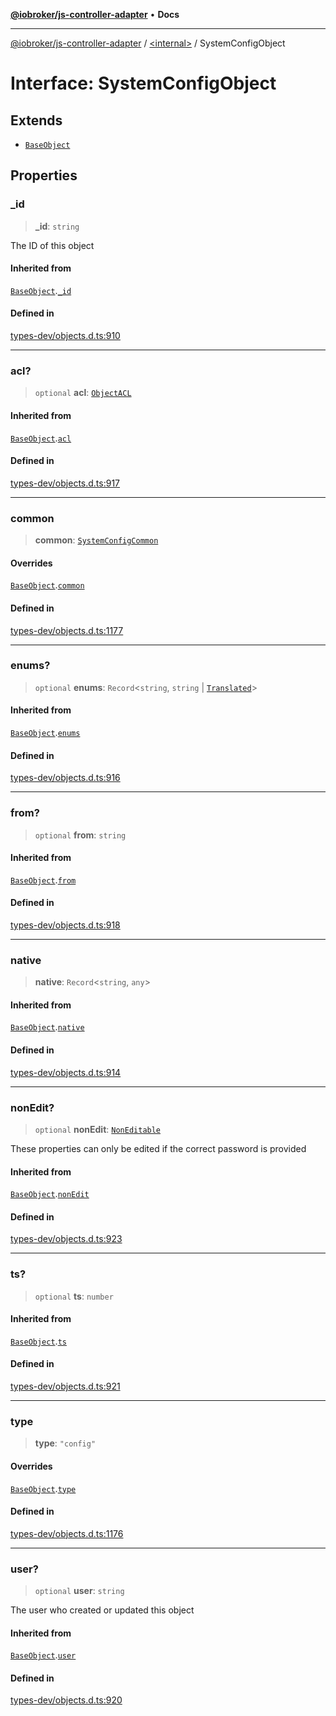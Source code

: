 [**@iobroker/js-controller-adapter**](../../README.md) • **Docs**

***

[@iobroker/js-controller-adapter](../../globals.md) / [\<internal\>](../README.md) / SystemConfigObject

# Interface: SystemConfigObject

## Extends

- [`BaseObject`](BaseObject.md)

## Properties

### \_id

> **\_id**: `string`

The ID of this object

#### Inherited from

[`BaseObject`](BaseObject.md).[`_id`](BaseObject.md#_id)

#### Defined in

[types-dev/objects.d.ts:910](https://github.com/ioBroker/ioBroker.js-controller/blob/f1ba02661ee76a492ac7f898d8736bf0a1d44d8b/packages/types-dev/objects.d.ts#L910)

***

### acl?

> `optional` **acl**: [`ObjectACL`](ObjectACL.md)

#### Inherited from

[`BaseObject`](BaseObject.md).[`acl`](BaseObject.md#acl)

#### Defined in

[types-dev/objects.d.ts:917](https://github.com/ioBroker/ioBroker.js-controller/blob/f1ba02661ee76a492ac7f898d8736bf0a1d44d8b/packages/types-dev/objects.d.ts#L917)

***

### common

> **common**: [`SystemConfigCommon`](SystemConfigCommon.md)

#### Overrides

[`BaseObject`](BaseObject.md).[`common`](BaseObject.md#common)

#### Defined in

[types-dev/objects.d.ts:1177](https://github.com/ioBroker/ioBroker.js-controller/blob/f1ba02661ee76a492ac7f898d8736bf0a1d44d8b/packages/types-dev/objects.d.ts#L1177)

***

### enums?

> `optional` **enums**: `Record`\<`string`, `string` \| [`Translated`](../type-aliases/Translated.md)\>

#### Inherited from

[`BaseObject`](BaseObject.md).[`enums`](BaseObject.md#enums)

#### Defined in

[types-dev/objects.d.ts:916](https://github.com/ioBroker/ioBroker.js-controller/blob/f1ba02661ee76a492ac7f898d8736bf0a1d44d8b/packages/types-dev/objects.d.ts#L916)

***

### from?

> `optional` **from**: `string`

#### Inherited from

[`BaseObject`](BaseObject.md).[`from`](BaseObject.md#from)

#### Defined in

[types-dev/objects.d.ts:918](https://github.com/ioBroker/ioBroker.js-controller/blob/f1ba02661ee76a492ac7f898d8736bf0a1d44d8b/packages/types-dev/objects.d.ts#L918)

***

### native

> **native**: `Record`\<`string`, `any`\>

#### Inherited from

[`BaseObject`](BaseObject.md).[`native`](BaseObject.md#native)

#### Defined in

[types-dev/objects.d.ts:914](https://github.com/ioBroker/ioBroker.js-controller/blob/f1ba02661ee76a492ac7f898d8736bf0a1d44d8b/packages/types-dev/objects.d.ts#L914)

***

### nonEdit?

> `optional` **nonEdit**: [`NonEditable`](NonEditable.md)

These properties can only be edited if the correct password is provided

#### Inherited from

[`BaseObject`](BaseObject.md).[`nonEdit`](BaseObject.md#nonedit)

#### Defined in

[types-dev/objects.d.ts:923](https://github.com/ioBroker/ioBroker.js-controller/blob/f1ba02661ee76a492ac7f898d8736bf0a1d44d8b/packages/types-dev/objects.d.ts#L923)

***

### ts?

> `optional` **ts**: `number`

#### Inherited from

[`BaseObject`](BaseObject.md).[`ts`](BaseObject.md#ts)

#### Defined in

[types-dev/objects.d.ts:921](https://github.com/ioBroker/ioBroker.js-controller/blob/f1ba02661ee76a492ac7f898d8736bf0a1d44d8b/packages/types-dev/objects.d.ts#L921)

***

### type

> **type**: `"config"`

#### Overrides

[`BaseObject`](BaseObject.md).[`type`](BaseObject.md#type)

#### Defined in

[types-dev/objects.d.ts:1176](https://github.com/ioBroker/ioBroker.js-controller/blob/f1ba02661ee76a492ac7f898d8736bf0a1d44d8b/packages/types-dev/objects.d.ts#L1176)

***

### user?

> `optional` **user**: `string`

The user who created or updated this object

#### Inherited from

[`BaseObject`](BaseObject.md).[`user`](BaseObject.md#user)

#### Defined in

[types-dev/objects.d.ts:920](https://github.com/ioBroker/ioBroker.js-controller/blob/f1ba02661ee76a492ac7f898d8736bf0a1d44d8b/packages/types-dev/objects.d.ts#L920)
